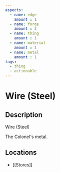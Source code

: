 ```yaml
---
aspects: 
  - name: edge
    amount : 1
  - name: forge
    amount : 2
  - name: thing
    amount : 1
  - name: material
    amount : 1
  - name: metal
    amount : 1
tags:
  - thing
  - actionable
---
```


# Wire (Steel)

## Description
Wire (Steel)

The Colonel's metal.
## Locations
- [[Stores]]